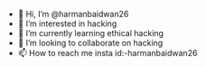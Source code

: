 - 👋 Hi, I’m @harmanbaidwan26
- 👀 I’m interested in hacking
- 🌱 I’m currently learning ethical hacking
- 💞️ I’m looking to collaborate on hacking
- 📫 How to reach me insta id:-harmanbaidwan26

<!---
harmanbaidwan26/harmanbaidwan26 is a ✨ special ✨ repository because its `README.md` (this file) appears on your GitHub profile.
You can click the Preview link to take a look at your changes.
--->
